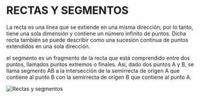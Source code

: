# RECTAS Y SEGMENTOS

La recta es una línea que se extiende en una misma dirección; por lo tanto, tiene una sola dimensión y contiene un número
infinito de puntos. Dicha recta también se puede describir como una sucesión continua de puntos extendidos en una sola dirección.

el segmento es un fragmento de la recta que está comprendido entre dos puntos, llamados puntos extremos o finales. Así, 
dado dos puntos A y B, se llama segmento AB a la intersección de la semirrecta de origen A que contiene al punto B con 
la semirrecta de origen B que contiene al punto A.

![Rectas y segmentos]()